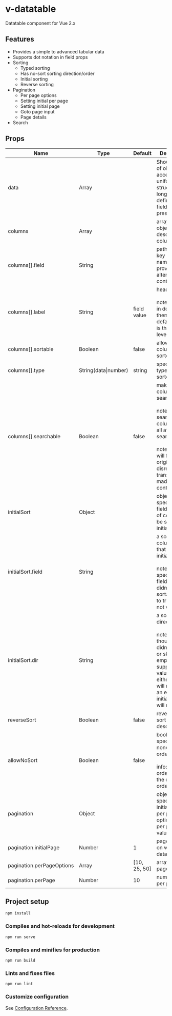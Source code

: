 # v-datatable

Datatable component for Vue 2.x

## Features

- Provides a simple to advanced tabular data
- Supports dot notation in field props
- Sorting
  - Typed sorting
  - Has no-sort sorting direction/order
  - Initial sorting
  - Reverse sorting
- Pagination
  - Per page options
  - Setting initial per page
  - Setting initial page
  - Goto page input
  - Page details
- Search

## Props

| Name                      | Type                 | Default      | Description                                                                                                                                                                                                  |
| ------------------------- | -------------------- | ------------ | ------------------------------------------------------------------------------------------------------------------------------------------------------------------------------------------------------------ |
| data                      | Array                |              | Should array of objects accepts non-uniform data structure as long as defined field(s) is/are present.                                                                                                       |
| columns                   | Array                |              | array of objects describing a column                                                                                                                                                                         |
| columns[].field           | String               |              | path to an obj key and slot name for providing alternative content                                                                                                                                           |
| columns[].label           | String               | field value  | header name <br /><br /> note: if field is in dot notation then the default value is the root level                                                                                                          |
| columns[].sortable        | Boolean              | false        | allow a column to be sorted                                                                                                                                                                                  |
| columns[].type            | String(data\|number) | string       | specify data type to be sorted                                                                                                                                                                               |
| columns[].searchable      | Boolean              | false        | make a column searchable <br /><br /> note: searchable columnns are all affected by search filter <br /><br /> note: search will filter the original data, disregard the transformation made by slot content |
| initialSort               | Object               |              | object specifying the field and order of column to be sorted initially                                                                                                                                       |
| initialSort.field         | String               |              | a sortable column field that going to initially sorted <br /><br /> note: specifying the field that didn't set sortable key to true, will not work.                                                    |
| initialSort.dir           | String               |              | a sorting direction <br /><br /> note: even though you didn't specify or skip or emptied or supply invalid value on either fields, it will not thrown an error, but initial sorting will not work.           |
| reverseSort               | Boolean              | false        | reverse the sort direction, desc to asc                                                                                                                                                                      |
| allowNoSort               | Boolean              | false        | boolean specifies the none sort order <br /><br /> info: none sort order returns the original order of data                                                                                                  |
| pagination                | Object               |              | object specifying the initial page, per page options and per page value                                                                                                                                      |
| pagination.initialPage    | Number               | 1            | page number on which the data will start                                                                                                                                                                     |
| pagination.perPageOptions | Array                | [10, 25, 50] | array of per page                                                                                                                                                                                            |
| pagination.perPage        | Number               | 10           | number of row per page                                                                                                                                                                                       |

## Project setup
```
npm install
```

### Compiles and hot-reloads for development
```
npm run serve
```

### Compiles and minifies for production
```
npm run build
```

### Lints and fixes files
```
npm run lint
```

### Customize configuration
See [Configuration Reference](https://cli.vuejs.org/config/).
